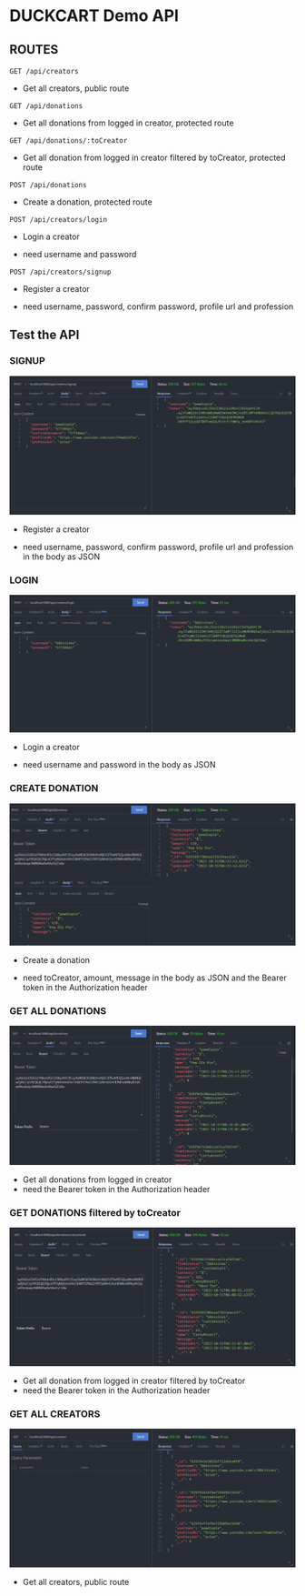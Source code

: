 # DUCKCART Demo API

## ROUTES

```text
GET /api/creators
```

- Get all creators, public route

```text
GET /api/donations
```

- Get all donations from logged in creator, protected route

```text
GET /api/donations/:toCreator
```

- Get all donation from logged in creator filtered by toCreator, protected route

```text
POST /api/donations
```

- Create a donation, protected route

```text
POST /api/creators/login
```

- Login a creator

* need username and password

```text
POST /api/creators/signup
```

- Register a creator

* need username, password, confirm password, profile url and profession

## Test the API

### SIGNUP

![signup](./screenshots/signup.png)

- Register a creator

* need username, password, confirm password, profile url and profession in the body as JSON

### LOGIN

![login](./screenshots/login.png)

- Login a creator

* need username and password in the body as JSON

### CREATE DONATION

![create donation](./screenshots/createDonation.png)

- Create a donation

* need toCreator, amount, message in the body as JSON and the Bearer token in the Authorization header

### GET ALL DONATIONS

![get all donations](./screenshots/getAllDonations.png)

- Get all donations from logged in creator
- need the Bearer token in the Authorization header

### GET DONATIONS filtered by toCreator

![get donations filtered by toCreator](./screenshots/getFilteredDonations.png)

- Get all donation from logged in creator filtered by toCreator
- need the Bearer token in the Authorization header

### GET ALL CREATORS

![get all creators](./screenshots/getAllCreators.png)

- Get all creators, public route
